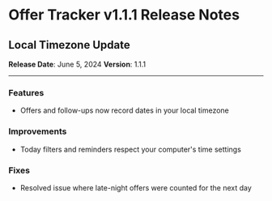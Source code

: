 # Offer Tracker v1.1.1 Release Notes
## Local Timezone Update

**Release Date**: June 5, 2024
**Version**: 1.1.1

---

### Features
- Offers and follow-ups now record dates in your local timezone

### Improvements
- Today filters and reminders respect your computer's time settings

### Fixes
- Resolved issue where late-night offers were counted for the next day
